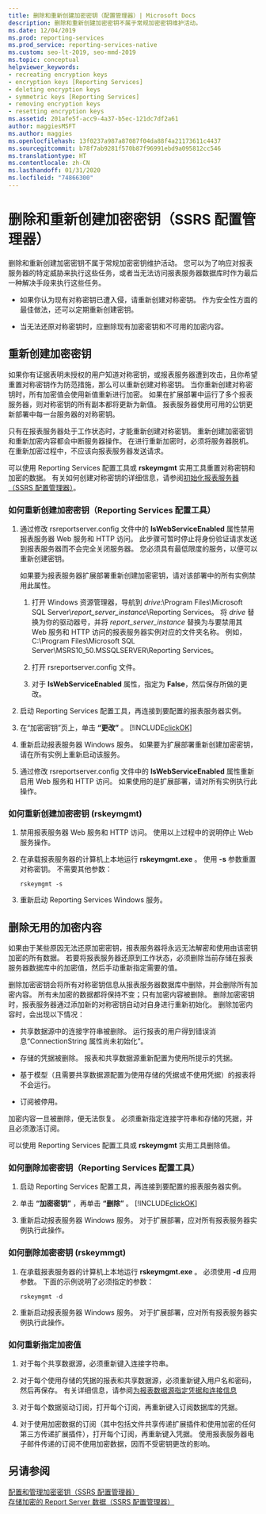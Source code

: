 ```yaml
---
title: 删除和重新创建加密密钥（配置管理器）| Microsoft Docs
description: 删除和重新创建加密密钥不属于常规加密密钥维护活动。
ms.date: 12/04/2019
ms.prod: reporting-services
ms.prod_service: reporting-services-native
ms.custom: seo-lt-2019, seo-mmd-2019
ms.topic: conceptual
helpviewer_keywords:
- recreating encryption keys
- encryption keys [Reporting Services]
- deleting encryption keys
- symmetric keys [Reporting Services]
- removing encryption keys
- resetting encryption keys
ms.assetid: 201afe5f-acc9-4a37-b5ec-121dc7df2a61
author: maggiesMSFT
ms.author: maggies
ms.openlocfilehash: 13f0237a987a87087f04da88f4a21173611c4437
ms.sourcegitcommit: b78f7ab9281f570b87f96991ebd9a095812cc546
ms.translationtype: HT
ms.contentlocale: zh-CN
ms.lasthandoff: 01/31/2020
ms.locfileid: "74866300"
---
```

# <a name="delete-and-recreate-encryption-keys-ssrs-configuration-manager"></a>删除和重新创建加密密钥（SSRS 配置管理器）
  删除和重新创建加密密钥不属于常规加密密钥维护活动。 您可以为了响应对报表服务器的特定威胁来执行这些任务，或者当无法访问报表服务器数据库时作为最后一种解决手段来执行这些任务。  
  
-   如果你认为现有对称密钥已遭入侵，请重新创建对称密钥。 作为安全性方面的最佳做法，还可以定期重新创建密钥。  
  
-   当无法还原对称密钥时，应删除现有加密密钥和不可用的加密内容。  
  
## <a name="recreating-encryption-keys"></a>重新创建加密密钥  
 如果你有证据表明未授权的用户知道对称密钥，或报表服务器遭到攻击，且你希望重置对称密钥作为防范措施，那么可以重新创建对称密钥。 当你重新创建对称密钥时，所有加密值会使用新值重新进行加密。 如果在扩展部署中运行了多个报表服务器，则对称密钥的所有副本都将更新为新值。 报表服务器使用可用的公钥更新部署中每一台服务器的对称密钥。  
  
 只有在报表服务器处于工作状态时，才能重新创建对称密钥。 重新创建加密密钥和重新加密内容都会中断服务器操作。 在进行重新加密时，必须将服务器脱机。 在重新加密过程中，不应该向报表服务器发送请求。  
  
 可以使用 Reporting Services 配置工具或 **rskeymgmt** 实用工具重置对称密钥和加密的数据。 有关如何创建对称密钥的详细信息，请参阅[初始化报表服务器（SSRS 配置管理器）](../../reporting-services/install-windows/ssrs-encryption-keys-initialize-a-report-server.md)。  
  
### <a name="how-to-recreate-encryption-keys-reporting-services-configuration-tool"></a>如何重新创建加密密钥（Reporting Services 配置工具）  
  
1.  通过修改 rsreportserver.config 文件中的 **IsWebServiceEnabled** 属性禁用报表服务器 Web 服务和 HTTP 访问。 此步骤可暂时停止将身份验证请求发送到报表服务器而不会完全关闭服务器。 您必须具有最低限度的服务，以便可以重新创建密钥。  
  
     如果要为报表服务器扩展部署重新创建加密密钥，请对该部署中的所有实例禁用此属性。  
  
    1.  打开 Windows 资源管理器，导航到 *drive*:\Program Files\Microsoft SQL Server\\*report_server_instance*\Reporting Services。 将 *drive* 替换为你的驱动器号，并将 *report_server_instance* 替换为与要禁用其 Web 服务和 HTTP 访问的报表服务器实例对应的文件夹名称。 例如，C:\Program Files\Microsoft SQL Server\MSRS10_50.MSSQLSERVER\Reporting Services。  
  
    2.  打开 rsreportserver.config 文件。  
  
    3.  对于 **IsWebServiceEnabled** 属性，指定为 **False**，然后保存所做的更改。  
  
2.  启动 Reporting Services 配置工具，再连接到要配置的报表服务器实例。  
  
3.  在“加密密钥”页上，单击 **“更改”** 。 [!INCLUDE[clickOK](../../includes/clickok-md.md)]  
  
4.  重新启动报表服务器 Windows 服务。 如果要为扩展部署重新创建加密密钥，请在所有实例上重新启动该服务。  
  
5.  通过修改 rsreportserver.config 文件中的 **IsWebServiceEnabled** 属性重新启用 Web 服务和 HTTP 访问。 如果使用的是扩展部署，请对所有实例执行此操作。  
  
### <a name="how-to-recreate-encryption-keys-rskeymgmt"></a>如何重新创建加密密钥 (rskeymgmt)  
  
1.  禁用报表服务器 Web 服务和 HTTP 访问。 使用以上过程中的说明停止 Web 服务操作。  
  
2.  在承载报表服务器的计算机上本地运行 **rskeymgmt.exe** 。 使用 **-s** 参数重置对称密钥。 不需要其他参数：  
  
    ```  
    rskeymgmt -s  
    ```  
  
3.  重新启动 Reporting Services Windows 服务。  
  
## <a name="deleting-unusable-encrypted-content"></a>删除无用的加密内容  
 如果由于某些原因无法还原加密密钥，报表服务器将永远无法解密和使用由该密钥加密的所有数据。 若要将报表服务器还原到工作状态，必须删除当前存储在报表服务器数据库中的加密值，然后手动重新指定需要的值。  
  
 删除加密密钥会将所有对称密钥信息从报表服务器数据库中删除，并会删除所有加密内容。 所有未加密的数据都将保持不变；只有加密内容被删除。 删除加密密钥时，报表服务器通过添加新的对称密钥自动对自身进行重新初始化。 删除加密内容时，会出现以下情况：  
  
-   共享数据源中的连接字符串被删除。 运行报表的用户得到错误消息“ConnectionString 属性尚未初始化”。  
  
-   存储的凭据被删除。 报表和共享数据源重新配置为使用所提示的凭据。  
  
-   基于模型（且需要共享数据源配置为使用存储的凭据或不使用凭据）的报表将不会运行。  
  
-   订阅被停用。  
  
 加密内容一旦被删除，便无法恢复。 必须重新指定连接字符串和存储的凭据，并且必须激活订阅。  
  
 可以使用 Reporting Services 配置工具或 **rskeymgmt** 实用工具删除值。  
  
### <a name="how-to-delete-encryption-keys-reporting-services-configuration-tool"></a>如何删除加密密钥（Reporting Services 配置工具）  
  
1.  启动 Reporting Services 配置工具，再连接到要配置的报表服务器实例。  
  
2.  单击 **“加密密钥”** ，再单击 **“删除”** 。 [!INCLUDE[clickOK](../../includes/clickok-md.md)]  
  
3.  重新启动报表服务器 Windows 服务。 对于扩展部署，应对所有报表服务器实例执行此操作。  
  
### <a name="how-to-delete-encryption-keys-rskeymmgt"></a>如何删除加密密钥 (rskeymmgt)  
  
1.  在承载报表服务器的计算机上本地运行 **rskeymgmt.exe** 。 必须使用 **-d** 应用参数。 下面的示例说明了必须指定的参数：  
  
    ```  
    rskeymgmt -d  
    ```  
  
2.  重新启动报表服务器 Windows 服务。 对于扩展部署，应对所有报表服务器实例执行此操作。  
  
### <a name="how-to-re-specify-encrypted-values"></a>如何重新指定加密值  
  
1.  对于每个共享数据源，必须重新键入连接字符串。  
  
2.  对于每个使用存储的凭据的报表和共享数据源，必须重新键入用户名和密码，然后再保存。 有关详细信息，请参阅[为报表数据源指定凭据和连接信息](../../reporting-services/report-data/specify-credential-and-connection-information-for-report-data-sources.md)  
  
3.  对于每个数据驱动订阅，打开每个订阅，再重新键入订阅数据库的凭据。  
  
4.  对于使用加密数据的订阅（其中包括文件共享传递扩展插件和使用加密的任何第三方传递扩展插件），打开每个订阅，再重新键入凭据。 使用报表服务器电子邮件传递的订阅不使用加密数据，因而不受密钥更改的影响。  
  
## <a name="see-also"></a>另请参阅  
 [配置和管理加密密钥（SSRS 配置管理器）](../../reporting-services/install-windows/ssrs-encryption-keys-manage-encryption-keys.md)   
 [存储加密的 Report Server 数据（SSRS 配置管理器）](../../reporting-services/install-windows/ssrs-encryption-keys-store-encrypted-report-server-data.md)  
  
  

